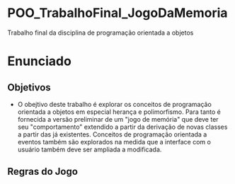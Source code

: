 # POO_TrabalhoFinal_JogoDaMemoria
Trabalho final da disciplina de programação orientada a objetos

# Enunciado
## Objetivos
- O obejtivo deste trabalho é explorar os conceitos de programação orientada a objetos em especial herança e polimorfismo. Para tanto é fornecida a versão preliminar de um "jogo de memória" que deve ter seu "comportamento" extendido a partir da derivação de novas classes a partir das já existentes. Conceitos de programação orientada a eventos também são explorados na medida que a interface com o usuário também deve ser ampliada a modificada.

## Regras do Jogo
